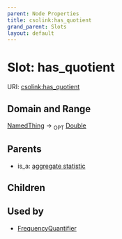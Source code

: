 ```yaml
---
parent: Node Properties
title: csolink:has_quotient
grand_parent: Slots
layout: default
---
```


# Slot: has_quotient




URI: [csolink:has_quotient](https://w3id.org/csolink/vocab/has_quotient)

## Domain and Range

[NamedThing](NamedThing.md) ->  <sub>OPT</sub> [Double](types/Double.md)

## Parents

 *  is_a: [aggregate statistic](aggregate_statistic.md)

## Children


## Used by

 * [FrequencyQuantifier](FrequencyQuantifier.md)
